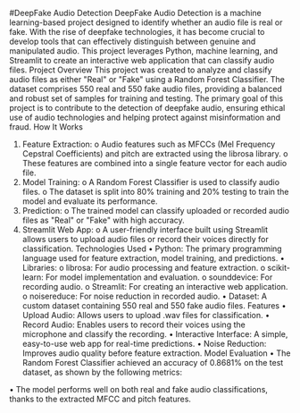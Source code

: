 #DeepFake Audio Detection
DeepFake Audio Detection is a machine learning-based project designed to identify whether an audio file is real or fake. With the rise of deepfake technologies, it has become crucial to develop tools that can effectively distinguish between genuine and manipulated audio. This project leverages Python, machine learning, and Streamlit to create an interactive web application that can classify audio files.
Project Overview
This project was created to analyze and classify audio files as either "Real" or "Fake" using a Random Forest Classifier. The dataset comprises 550 real and 550 fake audio files, providing a balanced and robust set of samples for training and testing.
The primary goal of this project is to contribute to the detection of deepfake audio, ensuring ethical use of audio technologies and helping protect against misinformation and fraud.
How It Works
1.	Feature Extraction:
o	Audio features such as MFCCs (Mel Frequency Cepstral Coefficients) and pitch are extracted using the librosa library.
o	These features are combined into a single feature vector for each audio file.
2.	Model Training:
o	A Random Forest Classifier is used to classify audio files.
o	The dataset is split into 80% training and 20% testing to train the model and evaluate its performance.
3.	Prediction:
o	The trained model can classify uploaded or recorded audio files as "Real" or "Fake" with high accuracy.
4.	Streamlit Web App:
o	A user-friendly interface built using Streamlit allows users to upload audio files or record their voices directly for classification.
Technologies Used
•	Python: The primary programming language used for feature extraction, model training, and predictions.
•	Libraries:
o	librosa: For audio processing and feature extraction.
o	scikit-learn: For model implementation and evaluation.
o	sounddevice: For recording audio.
o	Streamlit: For creating an interactive web application.
o	noisereduce: For noise reduction in recorded audio.
•	Dataset: A custom dataset containing 550 real and 550 fake audio files.
Features
•	Upload Audio: Allows users to upload .wav files for classification.
•	Record Audio: Enables users to record their voices using the microphone and classify the recording.
•	Interactive Interface: A simple, easy-to-use web app for real-time predictions.
•	Noise Reduction: Improves audio quality before feature extraction.
Model Evaluation
•	The Random Forest Classifier achieved an accuracy of 0.8681% on the test dataset, as shown by the following metrics:
 
•	The model performs well on both real and fake audio classifications, thanks to the extracted MFCC and pitch features.
